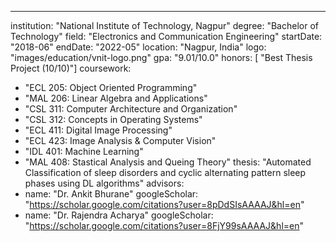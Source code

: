 ---
institution: "National Institute of Technology, Nagpur"
degree: "Bachelor of Technology"
field: "Electronics and Communication Engineering"
startDate: "2018-06"
endDate: "2022-05"
location: "Nagpur, India"
logo: "images/education/vnit-logo.png"
gpa: "9.01/10.0"
honors: [ "Best Thesis Project (10/10)"]
coursework:
  - "ECL 205: Object Oriented Programming"
  - "MAL 206: Linear Algebra and Applications"
  - "CSL 311: Computer Architecture and Organization"
  - "CSL 312: Concepts in Operating Systems"
  - "ECL 411: Digital Image Processing"
  - "ECL 423: Image Analysis & Computer Vision"
  - "IDL 401: Machine Learning"
  - "MAL 408: Stastical Analysis and Queing Theory"
thesis: "Automated Classification of sleep disorders and cyclic alternating pattern sleep phases using DL algorithms"
advisors:
  - name: "Dr. Ankit Bhurane"
    googleScholar: "https://scholar.google.com/citations?user=8pDdSIsAAAAJ&hl=en"
  - name: "Dr. Rajendra Acharya"
    googleScholar: "https://scholar.google.com/citations?user=8FjY99sAAAAJ&hl=en"

